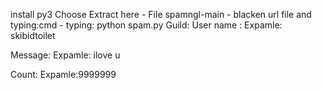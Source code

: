 install py3
Choose Extract here - File spamngl-main - blacken url file and typing:cmd - typing: python spam.py
Guild:
User name : 
Expamle: skibidtoilet

Message:
Expamle: ilove u

Count:
Expamle:9999999
